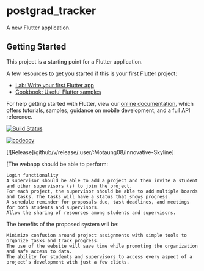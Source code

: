 # postgrad_tracker

A new Flutter application.

## Getting Started

This project is a starting point for a Flutter application.

A few resources to get you started if this is your first Flutter project:

- [Lab: Write your first Flutter app](https://flutter.dev/docs/get-started/codelab)
- [Cookbook: Useful Flutter samples](https://flutter.dev/docs/cookbook)

For help getting started with Flutter, view our
[online documentation](https://flutter.dev/docs), which offers tutorials,
samples, guidance on mobile development, and a full API reference.



[![Build Status](https://travis-ci.com/Motaung08/postgrad-tracker.svg?branch=master)](https://travis-ci.com/Motaung08/postgrad-tracker)


[![codecov](https://codecov.io/gh/Motaung08/Innovative-Skyline/branch/master/graph/badge.svg)](https://codecov.io/gh/Motaung08/Innovative-Skyline)

[![Release]/github/v/release/:user/:Motaung08/Innovative-Skyline]



[The webapp should be able to perform:

    Login functionality
    A supervisor should be able to add a project and then invite a student and other supervisors (s) to join the project.
    For each project, the supervisor should be able to add multiple boards and tasks. The tasks will have a status that shows progress.
    A schedule reminder for proposals due, task deadlines, and meetings for both students and supervisors.
    Allow the sharing of resources among students and supervisors.

The benefits of the proposed system will be:

    Minimize confusion around project assignments with simple tools to organize tasks and track progress.
    The use of the website will save time while promoting the organization and safe access to data.
    The ability for students and supervisors to access every aspect of a project’s development with just a few clicks.



